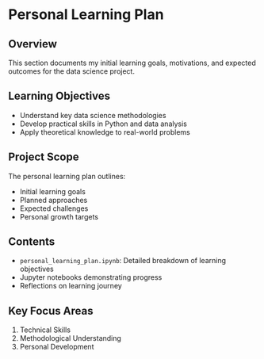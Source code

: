 # Personal Learning Plan

## Overview
This section documents my initial learning goals, motivations, and expected outcomes for the data science project.

## Learning Objectives
- Understand key data science methodologies
- Develop practical skills in Python and data analysis
- Apply theoretical knowledge to real-world problems

## Project Scope
The personal learning plan outlines:
- Initial learning goals
- Planned approaches
- Expected challenges
- Personal growth targets

## Contents
- `personal_learning_plan.ipynb`: Detailed breakdown of learning objectives
- Jupyter notebooks demonstrating progress
- Reflections on learning journey

## Key Focus Areas
1. Technical Skills
2. Methodological Understanding
3. Personal Development


